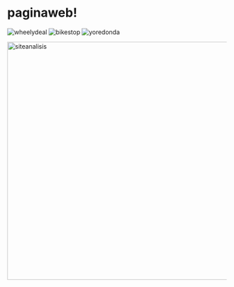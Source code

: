 # paginaweb!
![wheelydeal](https://github.com/user-attachments/assets/e13f2dce-31ce-48b4-90c7-fe69c10bb43b)
![bikestop](https://github.com/user-attachments/assets/ba97dee4-0ec1-45e1-8526-2285df8542c0)
![yoredonda](https://github.com/user-attachments/assets/ca318fd2-2807-4a2c-aa88-ed65c0569430)


<img width="548" alt="siteanalisis" src="https://github.com/user-attachments/assets/9c7e2211-3cd8-470b-8cc0-1d951bc1e044">
